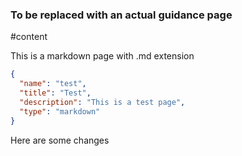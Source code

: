 ### To be replaced with an actual guidance page

#content

This is a markdown page with .md extension

```json
{
  "name": "test",
  "title": "Test",
  "description": "This is a test page",
  "type": "markdown"
}
```

Here are some changes
